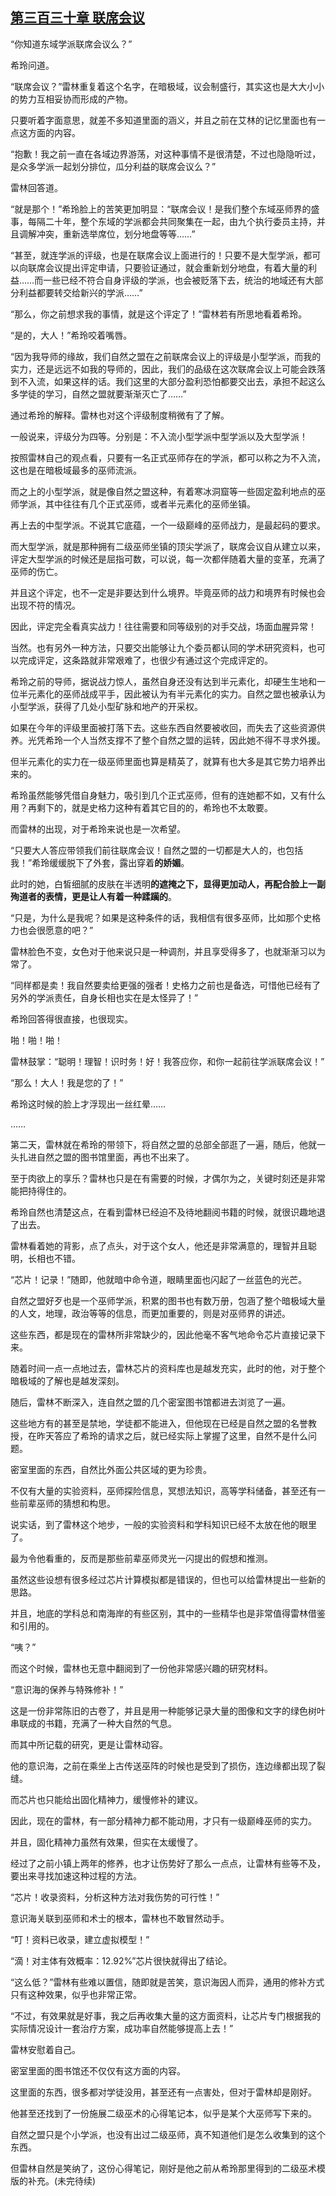 ## [第三百三十章 联席会议](https://www.xxbiquge.com/11_11222/8869082.html)


  “你知道东域学派联席会议么？”

  希玲问道。

  “联席会议？”雷林重复着这个名字，在暗极域，议会制盛行，其实这也是大大小小的势力互相妥协而形成的产物。

  只要听着字面意思，就差不多知道里面的涵义，并且之前在艾林的记忆里面也有一点这方面的内容。

  “抱歉！我之前一直在各域边界游荡，对这种事情不是很清楚，不过也隐隐听过，是众多学派一起划分排位，瓜分利益的联席会议么？”

  雷林回答道。

  “就是那个！”希玲脸上的苦笑更加明显：“联席会议！是我们整个东域巫师界的盛事，每隔二十年，整个东域的学派都会共同聚集在一起，由九个执行委员主持，并且调解冲突，重新选举席位，划分地盘等等……”

  “甚至，就连学派的评级，也是在联席会议上面进行的！只要不是大型学派，都可以向联席会议提出评定申请，只要验证通过，就会重新划分地盘，有着大量的利益……而一些已经不符合自身评级的学派，也会被贬落下去，统治的地域还有大部分利益都要转交给新兴的学派……”

  “那么，你之前想求我的事情，就是这个评定了！”雷林若有所思地看着希玲。

  “是的，大人！”希玲咬着嘴唇。

  “因为我导师的缘故，我们自然之盟在之前联席会议上的评级是小型学派，而我的实力，还是远远不如我的导师的，因此，我们的品级在这次联席会议上可能会跌落到不入流，如果这样的话。我们这里的大部分盈利恐怕都要交出去，承担不起这么多学徒的学习，自然之盟就要渐渐灭亡了……”

  通过希玲的解释。雷林也对这个评级制度稍微有了了解。

  一般说来，评级分为四等。分别是：不入流小型学派中型学派以及大型学派！

  按照雷林自己的观点看，只要有一名正式巫师存在的学派，都可以称之为不入流，这也是在暗极域最多的巫师流派。

  而之上的小型学派，就是像自然之盟这种，有着寒冰洞窟等一些固定盈利地点的巫师学派，其中往往有几个正式巫师，或者半元素化的巫师坐镇。

  再上去的中型学派。不说其它底蕴，一个一级巅峰的巫师战力，是最起码的要求。

  而大型学派，就是那种拥有二级巫师坐镇的顶尖学派了，联席会议自从建立以来，评定大型学派的时候还是屈指可数，可以说，每一次都伴随着大量的变革，充满了巫师的伤亡。

  并且这个评定，也不一定是非要达到什么境界。毕竟巫师的战力和境界有时候也会出现不符的情况。

  因此，评定完全看真实战力！往往需要和同等级别的对手交战，场面血腥异常！

  当然。也有另外一种方法，只要交出能够让九个委员都认同的学术研究资料，也可以完成评定，这条路就非常艰难了，也很少有通过这个完成评定的。

  希玲之前的导师，据说战力惊人，虽然自身还没有达到半元素化，却硬生生地和一位半元素化的巫师战成平手，因此被认为有半元素化的实力。自然之盟也被承认为小型学派，获得了几处小型矿脉和地产的开采权。

  如果在今年的评级里面被打落下去。这些东西自然要被收回，而失去了这些资源供养。光凭希玲一个人当然支撑不了整个自然之盟的运转，因此她不得不寻求外援。

  但半元素化的实力在一级巫师里面也算是精英了，就算有也大多是其它势力培养出来的。

  希玲虽然能够凭借自身魅力，吸引到几个正式巫师，但有的连她都不如，又有什么用？再剩下的，就是史格力这种有着其它目的的，希玲也不太敢要。

  而雷林的出现，对于希玲来说也是一次希望。

  “只要大人答应带领我们前往联席会议！自然之盟的一切都是大人的，也包括我！”希玲缓缓脱下了外套，露出穿着**的娇媚**。

  此时的她，白皙细腻的皮肤在半透明**的遮掩之下，显得更加动人，再配合脸上一副殉道者的表情，更是让人有着一种蹂躏的**。

  “只是，为什么是我呢？如果是这种条件的话，我相信有很多巫师，比如那个史格力也会很愿意的吧？”

  雷林脸色不变，女色对于他来说只是一种调剂，并且享受得多了，也就渐渐习以为常了。

  “同样都是卖！我自然要卖给更强的强者！史格力之前也是备选，可惜他已经有了另外的学派责任，自身长相也实在是太怪异了！”

  希玲回答得很直接，也很现实。

  啪！啪！啪！

  雷林鼓掌：“聪明！理智！识时务！好！我答应你，和你一起前往学派联席会议！”

  “那么！大人！我是您的了！”

  希玲这时候的脸上才浮现出一丝红晕……

  ……

  第二天，雷林就在希玲的带领下，将自然之盟的总部全部逛了一遍，随后，他就一头扎进自然之盟的图书馆里面，再也不出来了。

  至于肉欲上的享乐？雷林也只是在有需要的时候，才偶尔为之，关键时刻还是非常能把持得住的。

  希玲自然也清楚这点，在看到雷林已经迫不及待地翻阅书籍的时候，就很识趣地退了出去。

  雷林看着她的背影，点了点头，对于这个女人，他还是非常满意的，理智并且聪明，长相也不错。

  “芯片！记录！”随即，他就暗中命令道，眼睛里面也闪起了一丝蓝色的光芒。

  自然之盟好歹也是一个巫师学派，积累的图书也有数万册，包涵了整个暗极域大量的人文，地理，政治等等的信息，而更加重要的，则是对巫师界的讲述。

  这些东西，都是现在的雷林所非常缺少的，因此他毫不客气地命令芯片直接记录下来。

  随着时间一点一点地过去，雷林芯片的资料库也是越发充实，此时的他，对于整个暗极域的了解也是越发深刻。

  随后，雷林不断深入，连自然之盟的几个密室图书馆都进去浏览了一遍。

  这些地方有的甚至是禁地，学徒都不能进入，但他现在已经是自然之盟的名誉教授，在昨天答应了希玲的请求之后，就已经实际上掌握了这里，自然不是什么问题。

  密室里面的东西，自然比外面公共区域的更为珍贵。

  不仅有大量的实验资料，巫师探险信息，冥想法知识，高等学科储备，甚至还有一些前辈巫师的猜想和构思。

  说实话，到了雷林这个地步，一般的实验资料和学科知识已经不太放在他的眼里了。

  最为令他看重的，反而是那些前辈巫师灵光一闪提出的假想和推测。

  虽然这些设想有很多经过芯片计算模拟都是错误的，但也可以给雷林提出一些新的思路。

  并且，地底的学科总和南海岸的有些区别，其中的一些精华也是非常值得雷林借鉴和引用的。

  “咦？”

  而这个时候，雷林也无意中翻阅到了一份他非常感兴趣的研究材料。

  “意识海的保养与特殊修补！”

  这是一份非常陈旧的古卷了，并且是用一种能够记录大量的图像和文字的绿色树叶串联成的书籍，充满了一种大自然的气息。

  而其中所记载的研究，更是让雷林动容。

  他的意识海，之前在乘坐上古传送巫阵的时候也是受到了损伤，连边缘都出现了裂缝。

  而芯片也只能给出固化精神力，缓慢修补的建议。

  因此，现在的雷林，有一部分精神力都不能动用，才只有一级巅峰巫师的实力。

  并且，固化精神力虽然有效果，但实在太缓慢了。

  经过了之前小镇上两年的修养，也才让伤势好了那么一点点，让雷林有些等不及，要出来寻找加速这种过程的方法。

  “芯片！收录资料，分析这种方法对我伤势的可行性！”

  意识海关联到巫师和术士的根本，雷林也不敢冒然动手。

  “叮！资料已收录，建立虚拟模型！”

  “滴！对主体有效概率：12.92%”芯片很快就得出了结论。

  “这么低？”雷林有些难以置信，随即就是苦笑，意识海因人而异，通用的修补方式只有这种效果，似乎也非常正常。

  “不过，有效果就是好事，我之后再收集大量的这方面资料，让芯片专门根据我的实际情况设计一套治疗方案，成功率自然能够提高上去！”

  雷林安慰着自己。

  密室里面的图书馆还不仅仅有这方面的内容。

  这里面的东西，很多都对学徒没用，甚至还有一点害处，但对于雷林却是刚好。

  他甚至还找到了一份施展二级巫术的心得笔记本，似乎是某个大巫师写下来的。

  自然之盟只是个小学派，也没有出过二级巫师，真不知道他们是怎么收集到的这个东西。

  但雷林自然是笑纳了，这份心得笔记，刚好是他之前从希玲那里得到的二级巫术模版的补充。(未完待续)
